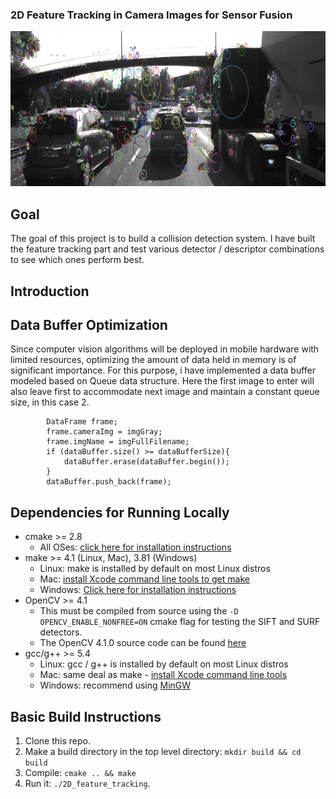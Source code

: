 ### 2D Feature Tracking in Camera Images for Sensor Fusion

<img src="images/keypoints.png" width="820" height="248" />

## Goal
The goal of this project is to build a collision detection system.  I have built the feature tracking part and test various detector / descriptor combinations to see which ones perform best. 

## Introduction


## Data Buffer Optimization
Since computer vision algorithms will be deployed in mobile hardware with limited resources, optimizing  the amount of data held in memory is of significant importance. For this purpose, i have implemented a data buffer modeled based on Queue data structure. Here the first image to enter will also leave first to accommodate next image and maintain a constant queue size, in this case 2.

```
        DataFrame frame;
        frame.cameraImg = imgGray;
        frame.imgName = imgFullFilename;
        if (dataBuffer.size() >= dataBufferSize){
            dataBuffer.erase(dataBuffer.begin());
        }
        dataBuffer.push_back(frame);
```






## Dependencies for Running Locally
* cmake >= 2.8
  * All OSes: [click here for installation instructions](https://cmake.org/install/)
* make >= 4.1 (Linux, Mac), 3.81 (Windows)
  * Linux: make is installed by default on most Linux distros
  * Mac: [install Xcode command line tools to get make](https://developer.apple.com/xcode/features/)
  * Windows: [Click here for installation instructions](http://gnuwin32.sourceforge.net/packages/make.htm)
* OpenCV >= 4.1
  * This must be compiled from source using the `-D OPENCV_ENABLE_NONFREE=ON` cmake flag for testing the SIFT and SURF detectors.
  * The OpenCV 4.1.0 source code can be found [here](https://github.com/opencv/opencv/tree/4.1.0)
* gcc/g++ >= 5.4
  * Linux: gcc / g++ is installed by default on most Linux distros
  * Mac: same deal as make - [install Xcode command line tools](https://developer.apple.com/xcode/features/)
  * Windows: recommend using [MinGW](http://www.mingw.org/)

## Basic Build Instructions

1. Clone this repo.
2. Make a build directory in the top level directory: `mkdir build && cd build`
3. Compile: `cmake .. && make`
4. Run it: `./2D_feature_tracking`.
